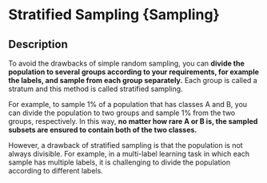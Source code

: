 # Stratified Sampling {Sampling}

## Description

To avoid the drawbacks of simple random sampling, you can **divide the population to several groups according to your requirements, for example the labels, and sample from each group separately.** Each group is called a stratum and this method is called stratified sampling.

For example, to sample 1% of a population that has classes A and B, you can divide the population to two groups and sample 1% from the two groups, respectively. In this way, **no matter how rare A or B is, the sampled subsets are ensured to contain both of the two classes.**

However, a drawback of stratified sampling is that the population is not always divisible. For example, in a multi-label learning task in which each sample has multiple labels, it is challenging to divide the population according to different labels.
